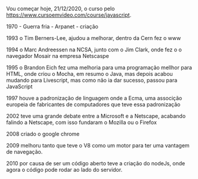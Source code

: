 Vou começar hoje, 21/12/2020, o curso pelo https://www.cursoemvideo.com/course/javascript.


1970 - Guerra fria - Arpanet - criação

1993 o Tim Berners-Lee, ajudou a melhorar, dentro da Cern fez o www

1994 o Marc Andreessen na NCSA, junto com o Jim Clark, onde fez o o navegador Mosair na empresa Netscaspe

1995 o Brandon Eich fez uma melhoria para uma programação mellhor para HTML, onde criou o Mocha, em resumo o Java, mas depois acabou mudando para Livescript, mas como não ia dar sucesso, passou para JavaScript

1997 houve a padronização de linguagem onde  a Ecma, uma associção europeia de fabricantes de computadores que teve essa padronização 

2002 teve uma grande debate entre a Microsoft e a Netscape, acabando falindo a Netscape, com isso fundaram o Mozilla ou o Firefox

2008  criado o google chrome

2009 melhoru tanto que teve o V8 como um motor para ter uma vantagem de navegação.

2010 por causa de ser um código aberto teve a criação do nodeJs, onde agora o código pode rodar ao lado do servidor.
